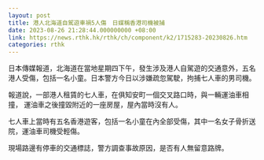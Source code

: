 ```yaml
---
layout: post
title: 港人北海道自駕遊車禍5人傷　日媒稱香港司機被捕
date: 2023-08-26 21:28:44.000000000 +08:00
link: https://news.rthk.hk/rthk/ch/component/k2/1715283-20230826.htm
categories: rthk
---
```


日本傳媒報道，北海道在當地星期四下午，發生涉及港人自駕遊的交通意外，五名港人受傷，包括一名小童。日本警方今日以涉嫌疏忽駕駛，拘捕七人車的男司機。

報道說，一部港人租賃的七人車，在俱知安町一個交叉路口時，與一輛運油車相撞， 運油車之後撞毀附近的一座房屋，屋內當時沒有人。

七人車上當時有五名香港遊客，包括一名小童在內全部受傷，其中一名女子骨折送院，運油車司機受輕傷。

現場路邊有停車的交通標誌，警方調查事故原因，是否有人無留意路牌。
